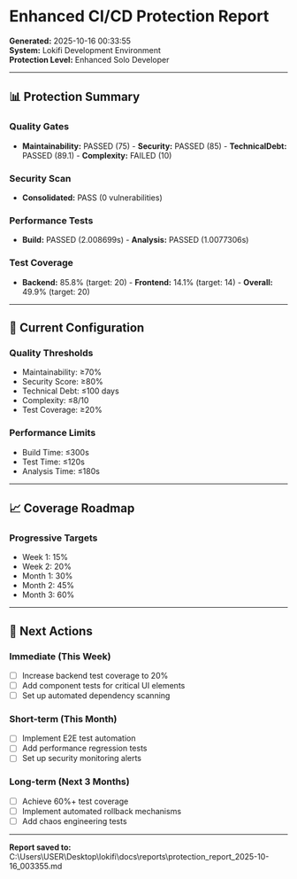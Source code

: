 # Enhanced CI/CD Protection Report

**Generated:** 2025-10-16 00:33:55  
**System:** Lokifi Development Environment  
**Protection Level:** Enhanced Solo Developer

---

## 📊 Protection Summary

### Quality Gates
- **Maintainability:** PASSED (75) - **Security:** PASSED (85) - **TechnicalDebt:** PASSED (89.1) - **Complexity:** FAILED (10)

### Security Scan
- **Consolidated:** PASS (0 vulnerabilities)

### Performance Tests
- **Build:** PASSED (2.008699s) - **Analysis:** PASSED (1.0077306s)

### Test Coverage
- **Backend:** 85.8% (target: 20) - **Frontend:** 14.1% (target: 14) - **Overall:** 49.9% (target: 20)

---

## 🎯 Current Configuration

### Quality Thresholds
- Maintainability: ≥70%
- Security Score: ≥80%
- Technical Debt: ≤100 days
- Complexity: ≤8/10
- Test Coverage: ≥20%

### Performance Limits
- Build Time: ≤300s
- Test Time: ≤120s
- Analysis Time: ≤180s

---

## 📈 Coverage Roadmap

### Progressive Targets
- Week 1: 15%
- Week 2: 20%
- Month 1: 30%
- Month 2: 45%
- Month 3: 60%

---

## 🚀 Next Actions

### Immediate (This Week)
- [ ] Increase backend test coverage to 20%
- [ ] Add component tests for critical UI elements
- [ ] Set up automated dependency scanning

### Short-term (This Month)
- [ ] Implement E2E test automation
- [ ] Add performance regression tests
- [ ] Set up security monitoring alerts

### Long-term (Next 3 Months)
- [ ] Achieve 60%+ test coverage
- [ ] Implement automated rollback mechanisms
- [ ] Add chaos engineering tests

---

**Report saved to:** C:\Users\USER\Desktop\lokifi\docs\reports\protection_report_2025-10-16_003355.md

